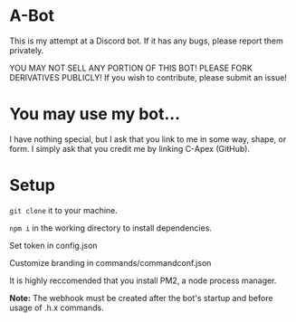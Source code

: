 # A-Bot
This is my attempt at a Discord bot. If it has any bugs, please report them privately.

YOU MAY NOT SELL ANY PORTION OF THIS BOT! PLEASE FORK DERIVATIVES PUBLICLY! If you wish to contribute, please submit an issue!

# You may use my bot...
I have nothing special, but I ask that you link to me in some way, shape, or form. I simply ask that you credit me by linking C-Apex (GitHub).

# Setup
`git clone` it to your machine.

`npm i` in the working directory to install dependencies.

Set token in config.json

Customize branding in commands/commandconf.json

It is highly reccomended that you install PM2, a node process manager.

**Note:** The webhook must be created after the bot's startup and before usage of .h.x commands.
